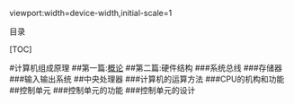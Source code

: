 viewport:width=device-width,initial-scale=1

目录

[TOC]

#计算机组成原理
##第一篇:[概论][0]
##第二篇:硬件结构
###系统总线
###存储器
###输入输出系统
##中央处理器
###计算机的运算方法
###CPU的机构和功能
##控制单元
###控制单元的功能
###控制单元的设计

[0]:http://cjhgo.sinaapp.com/CS/ComputerOrganization/Ch1计算机系统概论.html